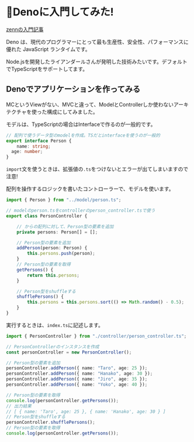 # 🦕Denoに入門してみた!
[zennの入門記事](https://zenn.dev/joo_hashi/articles/527f413ea7b4c9)

Deno は、現代のプログラマーにとって最も生産性、安全性、パフォーマンスに優れた JavaScript ランタイムです。

Node.jsを開発したライアンダールさんが発明した技術みたいです。デフォルトでTypeScriptをサポートしてます。

## Denoでアプリケーションを作ってみる
MCというViewがない、MVCと違って、ModelとControllerしか使わないアーキテクチャを使った構成にしてみました。


モデルは、TypeScriptの場合はInterfaceで作るのが一般的です。
```ts
// 配列で使うデータ型のmodelを作成。TSだとinterfaceを使うのが一般的
export interface Person {
    name: string;
  age: number;
}
```

 `import`文を使うときは、拡張値の`.ts`をつけないとエラーが出てしまいますので注意!

配列を操作するロジックを書いたコントローラーで、モデルを使います。
```ts
import { Person } from "../model/person.ts";

// modelのperson.tsをcontrollerのperson_controller.tsで使う
export class PersonController {

    // からの配列に対して、Person型の要素を追加
    private persons: Person[] = [];

    // Person型の要素を追加
    addPerson(person: Person) {
        this.persons.push(person);
    }
    // Person型の要素を取得
    getPersons() {
        return this.persons;
    }

    // Person型をshuffleする
    shufflePersons() {
        this.persons = this.persons.sort(() => Math.random() - 0.5);
    }
}
```

実行するときは、`index.ts`に記述します。
```ts
import { PersonController } from "./controller/person_controller.ts";

// PersonControllerのインスタンスを作成
const personController = new PersonController();

// Person型の要素を追加
personController.addPerson({ name: "Taro", age: 25 });
personController.addPerson({ name: "Hanako", age: 30 });
personController.addPerson({ name: "Jiro", age: 35 });
personController.addPerson({ name: "Yoko", age: 40 });

// Person型の要素を取得
console.log(personController.getPersons());
// 出力結果
// [ { name: 'Taro', age: 25 }, { name: 'Hanako', age: 30 } ]
// Person型をshuffleする
personController.shufflePersons();
// Person型の要素を取得
console.log(personController.getPersons());
```